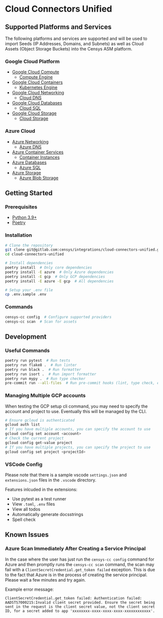 # Cloud Connectors Unified

## Supported Platforms and Services

The following platforms and services are supported and will be used to import
Seeds (IP Addresses, Domains, and Subnets) as well as Cloud Assets
(Object Storage Buckets) into the Censys ASM platform.

### Google Cloud Platform

- [Google Cloud Compute](https://cloud.google.com/products/compute)
  - [Compute Engine](https://cloud.google.com/compute)
- [Google Cloud Containers](https://cloud.google.com/containers)
  - [Kubernetes Engine](https://cloud.google.com/kubernetes-engine)
- [Google Cloud Networking](https://cloud.google.com/products/networking)
  - [Cloud DNS](https://cloud.google.com/dns)
- [Google Cloud Databases](https://cloud.google.com/products/databases)
  - [Cloud SQL](https://cloud.google.com/sql)
- [Google Cloud Storage](https://cloud.google.com/products/storage)
  - [Cloud Storage](https://cloud.google.com/storage)

### Azure Cloud

- [Azure Networking](https://azure.microsoft.com/en-us/product-categories/networking/)
  - [Azure DNS](https://azure.microsoft.com/en-us/services/dns/)
- [Azure Container Services](https://azure.microsoft.com/en-us/product-categories/containers/)
  - [Container Instances](https://azure.microsoft.com/en-us/services/container-instances/)
- [Azure Databases](https://azure.microsoft.com/en-us/product-categories/databases/)
  - [Azure SQL](https://azure.microsoft.com/en-us/products/azure-sql/)
- [Azure Storage](https://azure.microsoft.com/en-us/product-categories/storage/)
  - [Azure Blob Storage](https://azure.microsoft.com/en-us/services/storage/blobs/)

## Getting Started

### Prerequisites

- [Python 3.9+](https://www.python.org/downloads/)
- [Poetry](https://python-poetry.org/docs/)

### Installation

```sh
# Clone the repository
git clone git@gitlab.com:censys/integrations/cloud-connectors-unified.git
cd cloud-connectors-unified

# Install dependencies
poetry install  # Only core dependencies
poetry install -E azure  # Only Azure dependencies
poetry install -E gcp  # Only GCP dependencies
poetry install -E azure -E gcp  # All dependencies

# Setup your .env file
cp .env.sample .env
```

### Commands

```sh
censys-cc config  # Configure supported providers
censys-cc scan  # Scan for assets
```

## Development

### Useful Commands

```sh
poetry run pytest  # Run tests
poetry run flake8 .  # Run linter
poetry run black .  # Run formatter
poetry run isort .  # Run import formatter
poetry run mypy .  # Run type checker
pre-commit run --all-files  # Run pre-commit hooks (lint, type check, etc.)
```

### Managing Multiple GCP accounts

When testing the GCP setup cli command, you may need to specify the account
and project to use. Eventually this will be managed by the CLI.

<!-- TODO: This should not be a problem in the future -->

```sh
# Ensure gcloud is authenticated
gcloud auth list
# If you have multiple accounts, you can specify the account to use
gcloud config set account <account>
# Check the current project
gcloud config get-value project
# If you have multiple projects, you can specify the project to use
gcloud config set project <projectId>
```

### VSCode Config

Please note that there is a sample vscode `settings.json` and `extensions.json`
files in the `.vscode` directory.

Features inlcuded in the extensions:

- Use pytest as a test runner
- View `.toml`, `.env` files
- View all todos
- Automatically generate docsstrings
- Spell check

## Known Issues

### Azure Scan Immediately After Creating a Service Principal

In the case where the user has just run the `censys-cc config` command
for Azure and then promptly runs the `censys-cc scan` command, the scan may
fail with a `ClientSecretCredential.get_token failed` exception. This is due
to the fact that Azure is in the process of creating the service principal.
Please wait a few minutes and try again.

Example error message:

```error <!-- markdownlint-disable-next-line MD013 -->
ClientSecretCredential.get_token failed: Authentication failed: AADSTS7000215:Invalid client secret provided. Ensure the secret being sent in the request is the client secret value, not the client secret ID, for a secret added to app 'xxxxxxxx-xxxx-xxxx-xxxx-xxxxxxxxxxxx'.
```

